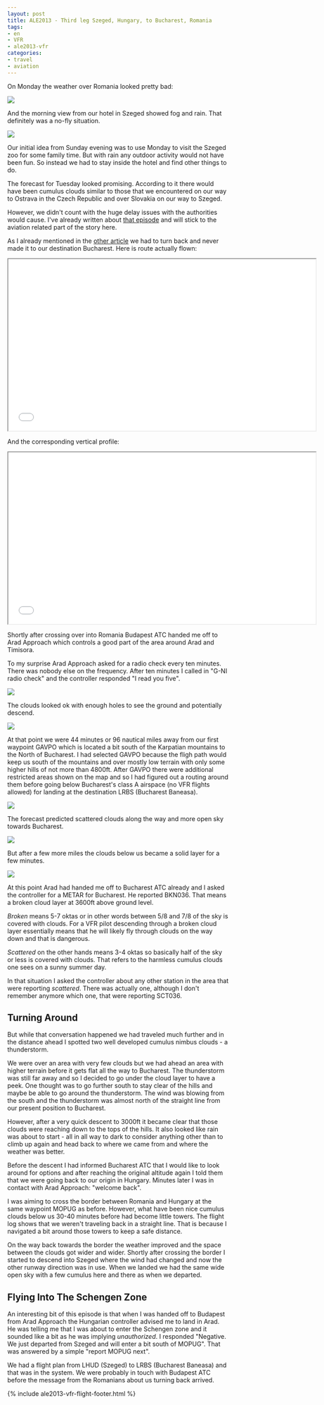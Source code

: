```yaml
---
layout: post
title: ALE2013 - Third leg Szeged, Hungary, to Bucharest, Romania
tags:
- en
- VFR
- ale2013-vfr
categories:
- travel
- aviation
---
```

On Monday the weather over Romania looked pretty bad:

<a target="_blank" href="/img/posts/aviation-2013-08/LHUD-nofly-1.jpg"><img src="/img/posts/aviation-2013-08/LHUD-nofly-small-1.jpg"/></a>

And the morning view from our hotel in Szeged showed fog and rain. That definitely was a no-fly situation.

<a target="_blank" href="/img/posts/aviation-2013-08/LHUD-nofly-2.jpg"><img src="/img/posts/aviation-2013-08/LHUD-nofly-small-2.jpg"/></a>

Our initial idea from Sunday evening was to use Monday to visit the Szeged zoo for some family time. But with rain any outdoor activity would not have been fun. So instead we had to stay inside the hotel and find other things to do.

The forecast for Tuesday looked promising. According to it there would have been cumulus clouds similar to those that we encountered on our way to Ostrava in the Czech Republic and over Slovakia on our way to Szeged.

However, we didn't count with the huge delay issues with the authorities would cause. I've already written about [that episode](/2013/09/01/ALE2013-Real-Options.html) and will stick to the aviation related part of the story here.

As I already mentioned in the [other article](/2013/09/01/ALE2013-Real-Options.html) we had to turn back and never made it to our destination Bucharest. Here is route actually flown:

<iframe width="700" height="390" src="/img/posts/aviation-2013-08/LHUD-LRBS-LHUD-route.png"></iframe>

And the corresponding vertical profile:

<iframe width="700" height="390" src="/img/posts/aviation-2013-08/LHUD-LRBS-LHUD-vertical-profile.png"></iframe>

Shortly after crossing over into Romania Budapest ATC handed me off to Arad Approach which controls a good part of the area around Arad and Timisora.

To my surprise Arad Approach asked for a radio check every ten minutes. There was nobody else on the frequency. After ten minutes I called in "G-NI radio check" and the controller responded "I read you five".

<a target="_blank" href="/img/posts/aviation-2013-08/LHUD-LRBS-5.jpg"><img src="/img/posts/aviation-2013-08/LHUD-LRBS-small-5.jpg"/></a>

The clouds looked ok with enough holes to see the ground and potentially descend.

<a target="_blank" href="/img/posts/aviation-2013-08/LHUD-LRBS-3.jpg"><img src="/img/posts/aviation-2013-08/LHUD-LRBS-small-3.jpg"/></a>

At that point we were 44 minutes or 96 nautical miles away from our first waypoint GAVPO which is located a bit south of the Karpatian mountains to the North of Bucharest. I had selected GAVPO because the fligh path would keep us south of the mountains and over mostly low terrain with only some higher hills of not more than 4800ft. After GAVPO there were additional restricted areas shown on the map and so I had figured out a routing around them before going below Bucharest's class A airspace (no VFR flights allowed) for landing at the destination LRBS (Bucharest Baneasa).

<a target="_blank" href="/img/posts/aviation-2013-08/LHUD-LRBS-1.jpg"><img src="/img/posts/aviation-2013-08/LHUD-LRBS-small-1.jpg"/></a>

The forecast predicted scattered clouds along the way and more open sky towards Bucharest.

<a target="_blank" href="/img/posts/aviation-2013-08/LHUD-LRBS-4.jpg"><img src="/img/posts/aviation-2013-08/LHUD-LRBS-small-4.jpg"/></a>

But after a few more miles the clouds below us became a solid layer for a few minutes.

<a target="_blank" href="/img/posts/aviation-2013-08/LHUD-LRBS-2.jpg"><img src="/img/posts/aviation-2013-08/LHUD-LRBS-small-2.jpg"/></a>

At this point Arad had handed me off to Bucharest ATC already and I asked the controller for a METAR for Bucharest. He reported BKN036. That means a broken cloud layer at 3600ft above ground level. 

_Broken_ means 5-7 oktas or in other words between 5/8 and 7/8 of the sky is covered with clouds. For a VFR pilot descending through a broken cloud layer essentially means that he will likely fly through clouds on the way down and that is dangerous.

_Scattered_ on the other hands means 3-4 oktas so basically half of the sky or less is covered with clouds. That refers to the harmless cumulus clouds one sees on a sunny summer day.

In that situation I asked the controller about any other station in the area that were reporting _scattered_. There was actually one, although I don't remember anymore which one, that were reporting SCT036.

## Turning Around

But while that conversation happened we had traveled much further and in the distance ahead I spotted two well developed cumulus nimbus clouds - a thunderstorm.

We were over an area with very few clouds but we had ahead an area with higher terrain before it gets flat all the way to Bucharest. The thunderstorm was still far away and so I decided to go under the cloud layer to have a peek. One thought was to go further south to stay clear of the hills and maybe be able to go around the thunderstorm. The wind was blowing from the south and the thunderstorm was almost north of the straight line from our present position to Bucharest.

However, after a very quick descent to 3000ft it became clear that those clouds were reaching down to the tops of the hills. It also looked like rain was about to start - all in all way to dark to consider anything other than to climb up again and head back to where we came from and where the weather was better.

Before the descent I had informed Bucharest ATC that I would like to look around for options and after reaching the original altitude again I told them that we were going back to our origin in Hungary. Minutes later I was in contact with Arad Approach: "welcome back".

I was aiming to cross the border between Romania and Hungary at the same waypoint MOPUG as before. However, what have been nice cumulus clouds below us 30-40 minutes before had become little towers. The flight log shows that we weren't traveling back in a straight line. That is because I navigated a bit around those towers to keep a safe distance.

On the way back towards the border the weather improved and the space between the clouds got wider and wider. Shortly after crossing the border I started to descend into Szeged where the wind had changed and now the other runway direction was in use. When we landed we had the same wide open sky with a few cumulus here and there as when we departed.

## Flying Into The Schengen Zone

An interesting bit of this episode is that when I was handed off to Budapest from Arad Approach the Hungarian controller advised me to land in Arad. He was telling me that I was about to enter the Schengen zone and it sounded like a bit as he was implying _unauthorized_. I responded "Negative. We just departed from Szeged and will enter a bit south of MOPUG". That was answered by a simple "report MOPUG next".

We had a flight plan from LHUD (Szeged) to LRBS (Bucharest Baneasa) and that was in the system. We were probably in touch with Budapest ATC before the message from the Romanians about us turning back arrived.

{% include ale2013-vfr-flight-footer.html %}
